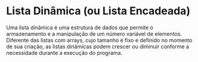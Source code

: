 # Lista Dinâmica (ou Lista Encadeada)

Uma lista dinâmica é uma estrutura de dados que permite o armazenamento e a manipulação de um número variável de elementos.
Diferente das listas com arrays, cujo tamanho é fixo e definido no momento de sua criação, as listas dinâmicas podem crescer ou diminuir conforme a necessidade durante a execução do programa.
